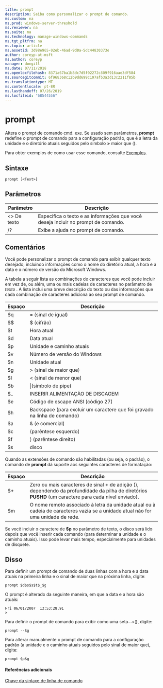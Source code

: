 ```yaml
---
title: prompt
description: Saiba como personalizar o prompt de comando.
ms.custom: na
ms.prod: windows-server-threshold
ms.reviewer: na
ms.suite: na
ms.technology: manage-windows-commands
ms.tgt_pltfrm: na
ms.topic: article
ms.assetid: 3d98e965-02eb-46ad-9d0a-5dc44830373e
author: coreyp-at-msft
ms.author: coreyp
manager: dongill
ms.date: 07/11/2018
ms.openlocfilehash: 8371a67ba1b8dc7d5f02272c809f916aae3df584
ms.sourcegitcommit: 6f968368c12b9dd699c197afb3a3d13c2211f85b
ms.translationtype: MT
ms.contentlocale: pt-BR
ms.lasthandoff: 07/26/2019
ms.locfileid: "68544556"
---
```

# <a name="prompt"></a>prompt



Altera o prompt de comando cmd. exe. Se usado sem parâmetros, **prompt** redefine o prompt de comando para a configuração padrão, que é a letra da unidade e o diretório atuais seguidos pelo símbolo **>** maior que ().

Para obter exemplos de como usar esse comando, consulte [Exemplos](#BKMK_examples).

## <a name="syntax"></a>Sintaxe

```
prompt [<Text>]
```

## <a name="parameters"></a>Parâmetros

|Parâmetro|Descrição|
|---------|-----------|
|\<> De texto|Especifica o texto e as informações que você deseja incluir no prompt de comando.|
|/?|Exibe a ajuda no prompt de comando.|

## <a name="remarks"></a>Comentários

Você pode personalizar o prompt de comando para exibir qualquer texto desejado, incluindo informações como o nome do diretório atual, a hora e a data e o número de versão do Microsoft Windows.

A tabela a seguir lista as combinações de caracteres que você pode incluir em vez de, ou além, uma ou mais cadeias de caracteres no parâmetro de *texto* . A lista inclui uma breve descrição do texto ou das informações que cada combinação de caracteres adiciona ao seu prompt de comando.  

| Espaço |                                 Descrição                                 |
|-----------|-----------------------------------------------------------------------------|
|    $q     |                               = (sinal de igual)                                |
|    $$     |                               $ (cifrão)                               |
|    $t     |                                Hora atual                                 |
|    $d     |                                Data atual                                 |
|    $p     |                           Unidade e caminho atuais                            |
|    $v     |                           Número de versão do Windows                            |
|    $n     |                                Unidade atual                                |
|    $g     |                            > (sinal de maior que)                            |
|    $l     |                             < (sinal de menor que)                              |
|    $b     |                              \|(símbolo de pipe)                               |
|    $_     |                               INSERIR ALIMENTAÇÃO DE DISCAGEM                                |
|    $e     |                         Código de escape ANSI (código 27)                          |
|    $h     | Backspace (para excluir um caractere que foi gravado na linha de comando) |
|    $a     |                                & (e comercial)                                |
|    $c     |                            (parêntese esquerdo)                             |
|    $f     |                            ) (parêntese direito)                            |
|    $s     |                                    disco                                    |

Quando as extensões de comando são habilitadas (ou seja, o padrão), o comando de **prompt** dá suporte aos seguintes caracteres de formatação:  

|Espaço|Descrição|
|---------|-----------|
|$+|Zero ou mais caracteres de sinal **+** de adição (), dependendo da profundidade da pilha de diretórios **PUSHD** (um caractere para cada nível enviado).|
|$m|O nome remoto associado à letra da unidade atual ou à cadeia de caracteres vazia se a unidade atual não for uma unidade de rede.|

Se você incluir o caractere de **$p** no parâmetro de texto, o disco será lido depois que você inserir cada comando (para determinar a unidade e o caminho atuais). Isso pode levar mais tempo, especialmente para unidades de disquete.

## <a name="BKMK_examples"></a>Disso

Para definir um prompt de comando de duas linhas com a hora e a data atuais na primeira linha e o sinal de maior que na próxima linha, digite:
```
prompt $d$s$s$t$_$g 
```
O prompt é alterado da seguinte maneira, em que a data e a hora são atuais:
```
Fri 06/01/2007  13:53:28.91
>
```
Para definir o prompt de comando para exibir como uma seta`-->`(), digite:
```
prompt --$g
```
Para alterar manualmente o prompt de comando para a configuração padrão (a unidade e o caminho atuais seguidos pelo sinal de maior que), digite:
```
prompt $p$g
```

#### <a name="additional-references"></a>Referências adicionais

[Chave da sintaxe de linha de comando](command-line-syntax-key.md)
